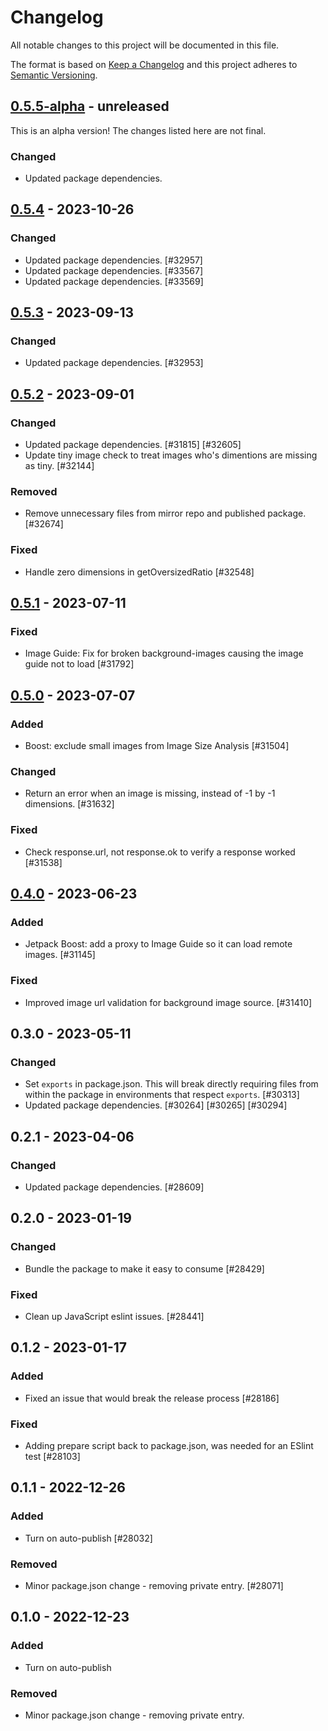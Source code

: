 # Changelog

All notable changes to this project will be documented in this file.

The format is based on [Keep a Changelog](https://keepachangelog.com/en/1.0.0/)
and this project adheres to [Semantic Versioning](https://semver.org/spec/v2.0.0.html).

## [0.5.5-alpha] - unreleased

This is an alpha version! The changes listed here are not final.

### Changed
- Updated package dependencies.

## [0.5.4] - 2023-10-26
### Changed
- Updated package dependencies. [#32957]
- Updated package dependencies. [#33567]
- Updated package dependencies. [#33569]

## [0.5.3] - 2023-09-13
### Changed
- Updated package dependencies. [#32953]

## [0.5.2] - 2023-09-01
### Changed
- Updated package dependencies. [#31815] [#32605]
- Update tiny image check to treat images who's dimentions are missing as tiny. [#32144]

### Removed
- Remove unnecessary files from mirror repo and published package. [#32674]

### Fixed
- Handle zero dimensions in getOversizedRatio [#32548]

## [0.5.1] - 2023-07-11
### Fixed
- Image Guide: Fix for broken background-images causing the image guide not to load [#31792]

## [0.5.0] - 2023-07-07
### Added
- Boost: exclude small images from Image Size Analysis [#31504]

### Changed
- Return an error when an image is missing, instead of -1 by -1 dimensions. [#31632]

### Fixed
- Check response.url, not response.ok to verify a response worked [#31538]

## [0.4.0] - 2023-06-23
### Added
- Jetpack Boost: add a proxy to Image Guide so it can load remote images. [#31145]

### Fixed
- Improved image url validation for background image source. [#31410]

## 0.3.0 - 2023-05-11
### Changed
- Set `exports` in package.json. This will break directly requiring files from within the package in environments that respect `exports`. [#30313]
- Updated package dependencies. [#30264] [#30265] [#30294]

## 0.2.1 - 2023-04-06
### Changed
- Updated package dependencies. [#28609]

## 0.2.0 - 2023-01-19
### Changed
- Bundle the package to make it easy to consume [#28429]

### Fixed
- Clean up JavaScript eslint issues. [#28441]

## 0.1.2 - 2023-01-17
### Added
- Fixed an issue that would break the release process [#28186]

### Fixed
- Adding prepare script back to package.json, was needed for an ESlint test [#28103]

## 0.1.1 - 2022-12-26
### Added
- Turn on auto-publish [#28032]

### Removed
- Minor package.json change - removing private entry. [#28071]

## 0.1.0 - 2022-12-23
### Added
- Turn on auto-publish

### Removed
- Minor package.json change - removing private entry.

[0.5.5-alpha]: https://github.com/Automattic/jetpack-image-guide/compare/v0.5.4...v0.5.5-alpha
[0.5.4]: https://github.com/Automattic/jetpack-image-guide/compare/v0.5.3...v0.5.4
[0.5.3]: https://github.com/Automattic/jetpack-image-guide/compare/v0.5.2...v0.5.3
[0.5.2]: https://github.com/Automattic/jetpack-image-guide/compare/v0.5.1...v0.5.2
[0.5.1]: https://github.com/Automattic/jetpack-image-guide/compare/v0.5.0...v0.5.1
[0.5.0]: https://github.com/Automattic/jetpack-image-guide/compare/v0.4.0...v0.5.0
[0.4.0]: https://github.com/Automattic/jetpack-image-guide/compare/v0.3.0...v0.4.0
